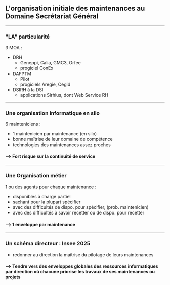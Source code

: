 ## L'organisation initiale des maintenances au Domaine Secrétariat Général

----

###  "LA" particularité

3 MOA :

- DRH
  -  Geneppi, Calia, GMC3, Orfee
  - progiciel ConEx
- DAFPTM
  - Pilot
  - progiciels Aregie, Cegid
- DSIRH à la DSI
  - applications Sirhius, dont Web Service RH

----

###  Une organisation informatique en silo

6 mainteniciens :
- 1 maintenicien par maintenance (en silo)
- bonne maîtrise de leur domaine de compétence
- technologies des maintenances assez proches

#### --> Fort risque sur la continuité de service

----

###  Une Organisation métier

1 ou des agents pour chaque maintenance :
- disponibles à charge partiel
- sachant pour la plupart spécifier
- avec des difficultés de dispo. pour spécifier, (prob. maintenicien)
- avec des difficultés à savoir recetter ou de dispo. pour recetter

#### --> 1 enveloppe par maintenance


----

### Un schéma directeur : Insee 2025

- redonner au direction la maîtrise du pilotage de leurs maintenances
#### --> Tendre vers des enveloppes globales des ressources informatiques par direction où chacune priorise les travaux de ses maintenances ou projets


